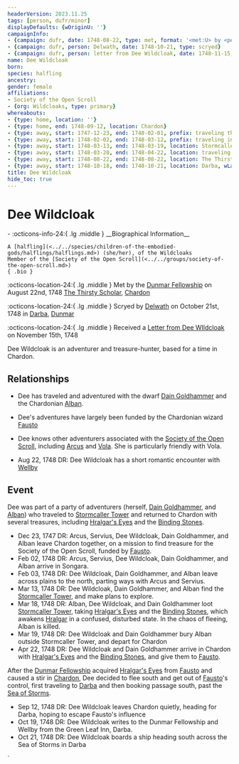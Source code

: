 ```yaml
---
headerVersion: 2023.11.25
tags: [person, dufr/minor]
displayDefaults: {wOriginU: ''}
campaignInfo:
- {campaign: dufr, date: 1748-08-22, type: met, format: '<met:U> by <person> on <target> <current:2>'}
- {campaign: dufr, person: Delwath, date: 1748-10-21, type: scryed}
- {campaign: dufr, person: letter from Dee Wildcloak, date: 1748-11-15, format: Received a <person> on <target>}
name: Dee Wildcloak
born:
species: halfling
ancestry:
gender: female
affiliations:
- Society of the Open Scroll
- {org: Wildcloaks, type: primary}
whereabouts:
- {type: home, location: ''}
- {type: home, end: 1748-09-12, location: Chardon}
- {type: away, start: 1747-12-23, end: 1748-02-01, prefix: traveling through, location: Yeraad River Basin}
- {type: away, start: 1748-02-02, end: 1748-03-12, prefix: traveling in, location: Dunmar}
- {type: away, start: 1748-03-13, end: 1748-03-19, location: Stormcaller Tower}
- {type: away, start: 1748-03-20, end: 1748-04-22, location: traveling to Chardon}
- {type: away, start: 1748-08-22, end: 1748-08-22, location: The Thirsty Scholar}
- {type: away, start: 1748-10-18, end: 1748-10-21, location: Darba, wLastKnown: ''}
title: Dee Wildcloak
hide_toc: true
---
```

# Dee Wildcloak
<div class="grid cards ext-narrow-margin ext-one-column" markdown>
- :octicons-info-24:{ .lg .middle } __Biographical Information__

    A [halfling](<../../species/children-of-the-embodied-gods/halflings/halflings.md>) (she/her), of the Wildcloaks  
    Member of the [Society of the Open Scroll](<../../groups/society-of-the-open-scroll.md>)  
    { .bio }

</div>



:octicons-location-24:{ .lg .middle } Met by the [Dunmar Fellowship](<../pcs/dunmar-fellowship/dunmar-fellowship.md>) on August 22nd, 1748 [The Thirsty Scholar](<../../gazetteer/west-coast/chardonian-empire/chardon/the-thirsty-scholar.md>), [Chardon](<../../gazetteer/west-coast/chardonian-empire/chardon/chardon.md>)  



:octicons-location-24:{ .lg .middle } Scryed by [Delwath](<../pcs/dunmar-fellowship/delwath.md>) on October 21st, 1748 in [Darba](<../../gazetteer/greater-dunmar/realms/dunmar/coastal-dunmar/darba/darba.md>), [Dunmar](<../../gazetteer/greater-dunmar/realms/dunmar/dunmar.md>)  



:octicons-location-24:{ .lg .middle } Received a [Letter from Dee WIldcloak](<../../campaigns/dunmari-frontier/letters-notes-and-tales/letter-from-dee-wildcloak.md>) on November 15th, 1748  


Dee Wildcloak is an adventurer and treasure-hunter, based for a time in Chardon. 
## Relationships
- Dee has traveled and adventured with the dwarf [Dain Goldhammer](<../dwarves/dain-goldhammer.md>) and the Chardonian [Alban](<../chardonians/alban.md>). 
- Dee's adventures have largely been funded by the Chardonian wizard [Fausto](<../chardonians/fausto.md>)
- Dee knows other adventurers associated with the [Society of the Open Scroll](<../../groups/society-of-the-open-scroll.md>), including [Arcus](<../chardonians/arcus.md>) and  [Vola](<../chardonians/vola.md>). She is particularly friendly with Vola. 

- Aug 22, 1748 DR: Dee Wildcloak has a short romantic encounter with [Wellby](<../pcs/dunmar-fellowship/wellby.md>)






## Event
Dee was part of a party of adventurers (herself, [Dain Goldhammer](<../dwarves/dain-goldhammer.md>), and [Alban](<../chardonians/alban.md>)) who traveled to [Stormcaller Tower](<../../gazetteer/greater-dunmar/dunmari-basin/stormcaller-tower.md>) and returned to Chardon with several treasures, including [Hralgar's Eyes](<../../campaigns/dunmari-frontier/treasure/treasure-from-stormcaller-tower/hralgar-s-eyes.md>) and the [Binding Stones](<../../campaigns/dunmari-frontier/treasure/treasure-from-stormcaller-tower/binding-stones.md>). 

- Dec 23, 1747 DR: Arcus, Servius, Dee Wildcloak, Dain Goldhammer, and Alban leave Chardon together, on a mission to find treasure for the Society of the Open Scroll, funded by [Fausto](<../chardonians/fausto.md>).
- Feb 02, 1748 DR: Arcus, Servius, Dee Wildcloak, Dain Goldhammer, and Alban arrive in Songara.
- Feb 03, 1748 DR: Dee Wildcloak, Dain Goldhammer, and Alban leave across plains to the north, parting ways with Arcus and Servius. 
- Mar 13, 1748 DR: Dee Wildcloak, Dain Goldhammer, and Alban find the [Stormcaller Tower](<../../gazetteer/greater-dunmar/dunmari-basin/stormcaller-tower.md>), and make plans to explore. 
- Mar 18, 1748 DR: Alban, Dee Wildcloak, and Dain Goldhammer loot [Stormcaller Tower](<../../gazetteer/greater-dunmar/dunmari-basin/stormcaller-tower.md>), taking [Hralgar's Eyes](<../../campaigns/dunmari-frontier/treasure/treasure-from-stormcaller-tower/hralgar-s-eyes.md>) and the [Binding Stones](<../../campaigns/dunmari-frontier/treasure/treasure-from-stormcaller-tower/binding-stones.md>), which awakens [Hralgar](<../giants/hralgar.md>) in a confused, disturbed state. In the chaos of fleeing, Alban is killed.
- Mar 19, 1748 DR: Dee Wildcloak and Dain Goldhammer bury Alban outside Stormcaller Tower, and depart for Chardon
- Apr 22, 1748 DR: Dee Wildcloak and Dain Goldhammer arrive in Chardon with [Hralgar's Eyes](<../../campaigns/dunmari-frontier/treasure/treasure-from-stormcaller-tower/hralgar-s-eyes.md>) and the [Binding Stones](<../../campaigns/dunmari-frontier/treasure/treasure-from-stormcaller-tower/binding-stones.md>), and give them to [Fausto](<../chardonians/fausto.md>). 

After the [Dunmar Fellowship](<../pcs/dunmar-fellowship/dunmar-fellowship.md>) acquired [Hralgar's Eyes](<../../campaigns/dunmari-frontier/treasure/treasure-from-stormcaller-tower/hralgar-s-eyes.md>) from [Fausto](<../chardonians/fausto.md>) and caused a stir in [Chardon](<../../gazetteer/west-coast/chardonian-empire/chardon/chardon.md>), Dee decided to flee south and get out of [Fausto](<../chardonians/fausto.md>)'s control, first traveling to [Darba](<../../gazetteer/greater-dunmar/realms/dunmar/coastal-dunmar/darba/darba.md>) and then booking passage south, past the [Sea of Storms](<../../gazetteer/greater-dunmar/sea-of-storms.md>). 
- Sep 12, 1748 DR: Dee Wildcloak leaves Chardon quietly, heading for Darba, hoping to escape Fausto's influence
- Oct 19, 1748 DR: Dee Wildcloak writes to the Dunmar Fellowship and Wellby from the Green Leaf Inn, Darba. 
- Oct 21, 1748 DR: Dee Wildcloak boards a ship heading south across the Sea of Storms in Darba

`
